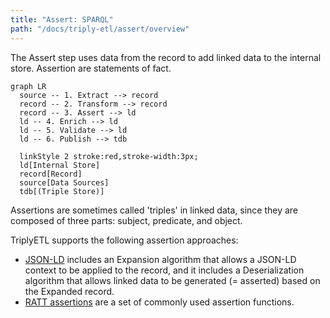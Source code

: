 ```yaml
---
title: "Assert: SPARQL"
path: "/docs/triply-etl/assert/overview"
---
```


The Assert step uses data from the record to add linked data to the internal store.  Assertion are statements of fact.

```mermaid
graph LR
  source -- 1. Extract --> record
  record -- 2. Transform --> record
  record -- 3. Assert --> ld
  ld -- 4. Enrich --> ld
  ld -- 5. Validate --> ld
  ld -- 6. Publish --> tdb

  linkStyle 2 stroke:red,stroke-width:3px;
  ld[Internal Store]
  record[Record]
  source[Data Sources]
  tdb[(Triple Store)]
```

Assertions are sometimes called 'triples' in linked data, since they are composed of three parts: subject, predicate, and object.

TriplyETL supports the following assertion approaches:

- [JSON-LD](/docs/triply-etl/assert/json-ld) includes an Expansion algorithm that allows a JSON-LD context to be applied to the record, and it includes a Deserialization algorithm that allows linked data to be generated (= asserted) based on the Expanded record.
- [RATT assertions](/docs/triply-etl/assert/ratt) are a set of commonly used assertion functions.
